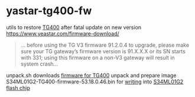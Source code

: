 # yastar-tg400-fw

utils to restore [TG400](https://www.yeastar.ru/products/yeastar-tg400/) after fatal update on new version
  https://www.yeastar.com/firmware-download/
> ... before using the TG V3 firmware 91.2.0.4 to upgrade, please make sure
> your TG gateway’s firmware version is 91.X.X.X or its SN starts with 331; using 
> this firmware on a non-V3 gateway will result in system crash...

unpack.sh
  downloads [firmware for TG400](https://www.yeastar.com/download/TG200_TG400/53.18.0.46.zip) unpack and prepare image S34ML01G2-TG400-firmware-53.18.0.46.bin
  for [writing](https://ru.aliexpress.com/item/XGECU-100-TL866II-ICSP-FLASH-EEPROM-MCU-NAND-22/32857147523.html) into [S34ML01G2 flash chip](https://static.chipdip.ru/lib/601/DOC028601737.pdf)

